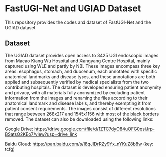 # FastUGI-Net and UGIAD Dataset
This repository provides the codes and dataset of FastUGI-Net and the UGIAD dataset

## Dataset
The UGIAD dataset provides open access to 3425 UGI endoscopic images from Macao Kiang Wu Hospital and Xiangyang Centre Hospital, mainly captured using WLE and partly by NBI. These images encompass three key areas: esophagus, stomach, and duodenum, each annotated with specific anatomical landmarks and disease types, and these annotations are both applied and subsequently verified by medical specialists from the two contributing hospitals. The dataset is developed ensuring patient anonymity and privacy, with all materials fully anonymized by excluding patient information from the images and renaming the files according to their anatomical landmark and disease labels, and thereby exempting it from patient consent requirements. The images consist of different resolutions that range between 268x217 and 1545x1156 with most of the black borders removed. 
The dataset can also be downloaded using the following links:

Google Drive: https://drive.google.com/file/d/1ZTC7dyO84uOFG0qsiJrp-BSatsQ2KEo7/view?usp=drive_link

Baidu Cloud: https://pan.baidu.com/s/18qJIDrRZy9Yx_nYKuZ8b8w (key: tcfg)

